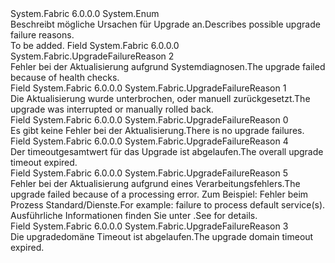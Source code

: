<Type Name="UpgradeFailureReason" FullName="System.Fabric.UpgradeFailureReason">
  <TypeSignature Language="C#" Value="public enum UpgradeFailureReason" />
  <TypeSignature Language="ILAsm" Value=".class public auto ansi sealed UpgradeFailureReason extends System.Enum" />
  <TypeSignature Language="DocId" Value="T:System.Fabric.UpgradeFailureReason" />
  <TypeSignature Language="VB.NET" Value="Public Enum UpgradeFailureReason" />
  <TypeSignature Language="F#" Value="type UpgradeFailureReason = " />
  <AssemblyInfo>
    <AssemblyName>System.Fabric</AssemblyName>
    <AssemblyVersion>6.0.0.0</AssemblyVersion>
  </AssemblyInfo>
  <Base>
    <BaseTypeName>System.Enum</BaseTypeName>
  </Base>
  <Docs>
    <summary>
      <para>
            <span data-ttu-id="007ad-101">Beschreibt mögliche Ursachen für Upgrade an.</span><span class="sxs-lookup"><span data-stu-id="007ad-101">Describes possible upgrade failure reasons.</span></span>
            </para>
    </summary>
    <remarks>To be added.</remarks>
  </Docs>
  <Members>
    <Member MemberName="HealthCheck">
      <MemberSignature Language="C#" Value="HealthCheck" />
      <MemberSignature Language="ILAsm" Value=".field public static literal valuetype System.Fabric.UpgradeFailureReason HealthCheck = int32(2)" />
      <MemberSignature Language="DocId" Value="F:System.Fabric.UpgradeFailureReason.HealthCheck" />
      <MemberSignature Language="VB.NET" Value="HealthCheck" />
      <MemberSignature Language="F#" Value="HealthCheck = 2" Usage="System.Fabric.UpgradeFailureReason.HealthCheck" />
      <MemberType>Field</MemberType>
      <AssemblyInfo>
        <AssemblyName>System.Fabric</AssemblyName>
        <AssemblyVersion>6.0.0.0</AssemblyVersion>
      </AssemblyInfo>
      <ReturnValue>
        <ReturnType>System.Fabric.UpgradeFailureReason</ReturnType>
      </ReturnValue>
      <MemberValue>2</MemberValue>
      <Docs>
        <summary>
          <para>
            <span data-ttu-id="007ad-102">Fehler bei der Aktualisierung aufgrund Systemdiagnosen.</span><span class="sxs-lookup"><span data-stu-id="007ad-102">The upgrade failed because of health checks.</span></span>
            </para>
        </summary>
      </Docs>
    </Member>
    <Member MemberName="Interrupted">
      <MemberSignature Language="C#" Value="Interrupted" />
      <MemberSignature Language="ILAsm" Value=".field public static literal valuetype System.Fabric.UpgradeFailureReason Interrupted = int32(1)" />
      <MemberSignature Language="DocId" Value="F:System.Fabric.UpgradeFailureReason.Interrupted" />
      <MemberSignature Language="VB.NET" Value="Interrupted" />
      <MemberSignature Language="F#" Value="Interrupted = 1" Usage="System.Fabric.UpgradeFailureReason.Interrupted" />
      <MemberType>Field</MemberType>
      <AssemblyInfo>
        <AssemblyName>System.Fabric</AssemblyName>
        <AssemblyVersion>6.0.0.0</AssemblyVersion>
      </AssemblyInfo>
      <ReturnValue>
        <ReturnType>System.Fabric.UpgradeFailureReason</ReturnType>
      </ReturnValue>
      <MemberValue>1</MemberValue>
      <Docs>
        <summary>
          <para>
            <span data-ttu-id="007ad-103">Die Aktualisierung wurde unterbrochen, oder manuell zurückgesetzt.</span><span class="sxs-lookup"><span data-stu-id="007ad-103">The upgrade was interrupted or manually rolled back.</span></span>
            </para>
        </summary>
      </Docs>
    </Member>
    <Member MemberName="None">
      <MemberSignature Language="C#" Value="None" />
      <MemberSignature Language="ILAsm" Value=".field public static literal valuetype System.Fabric.UpgradeFailureReason None = int32(0)" />
      <MemberSignature Language="DocId" Value="F:System.Fabric.UpgradeFailureReason.None" />
      <MemberSignature Language="VB.NET" Value="None" />
      <MemberSignature Language="F#" Value="None = 0" Usage="System.Fabric.UpgradeFailureReason.None" />
      <MemberType>Field</MemberType>
      <AssemblyInfo>
        <AssemblyName>System.Fabric</AssemblyName>
        <AssemblyVersion>6.0.0.0</AssemblyVersion>
      </AssemblyInfo>
      <ReturnValue>
        <ReturnType>System.Fabric.UpgradeFailureReason</ReturnType>
      </ReturnValue>
      <MemberValue>0</MemberValue>
      <Docs>
        <summary>
          <para>
            <span data-ttu-id="007ad-104">Es gibt keine Fehler bei der Aktualisierung.</span><span class="sxs-lookup"><span data-stu-id="007ad-104">There is no upgrade failures.</span></span>
            </para>
        </summary>
      </Docs>
    </Member>
    <Member MemberName="OverallUpgradeTimeout">
      <MemberSignature Language="C#" Value="OverallUpgradeTimeout" />
      <MemberSignature Language="ILAsm" Value=".field public static literal valuetype System.Fabric.UpgradeFailureReason OverallUpgradeTimeout = int32(4)" />
      <MemberSignature Language="DocId" Value="F:System.Fabric.UpgradeFailureReason.OverallUpgradeTimeout" />
      <MemberSignature Language="VB.NET" Value="OverallUpgradeTimeout" />
      <MemberSignature Language="F#" Value="OverallUpgradeTimeout = 4" Usage="System.Fabric.UpgradeFailureReason.OverallUpgradeTimeout" />
      <MemberType>Field</MemberType>
      <AssemblyInfo>
        <AssemblyName>System.Fabric</AssemblyName>
        <AssemblyVersion>6.0.0.0</AssemblyVersion>
      </AssemblyInfo>
      <ReturnValue>
        <ReturnType>System.Fabric.UpgradeFailureReason</ReturnType>
      </ReturnValue>
      <MemberValue>4</MemberValue>
      <Docs>
        <summary>
          <para>
            <span data-ttu-id="007ad-105">Der timeoutgesamtwert für das Upgrade ist abgelaufen.</span><span class="sxs-lookup"><span data-stu-id="007ad-105">The overall upgrade timeout expired.</span></span>
            </para>
        </summary>
      </Docs>
    </Member>
    <Member MemberName="ProcessingFailure">
      <MemberSignature Language="C#" Value="ProcessingFailure" />
      <MemberSignature Language="ILAsm" Value=".field public static literal valuetype System.Fabric.UpgradeFailureReason ProcessingFailure = int32(5)" />
      <MemberSignature Language="DocId" Value="F:System.Fabric.UpgradeFailureReason.ProcessingFailure" />
      <MemberSignature Language="VB.NET" Value="ProcessingFailure" />
      <MemberSignature Language="F#" Value="ProcessingFailure = 5" Usage="System.Fabric.UpgradeFailureReason.ProcessingFailure" />
      <MemberType>Field</MemberType>
      <AssemblyInfo>
        <AssemblyName>System.Fabric</AssemblyName>
        <AssemblyVersion>6.0.0.0</AssemblyVersion>
      </AssemblyInfo>
      <ReturnValue>
        <ReturnType>System.Fabric.UpgradeFailureReason</ReturnType>
      </ReturnValue>
      <MemberValue>5</MemberValue>
      <Docs>
        <summary>
          <para>
            <span data-ttu-id="007ad-106">Fehler bei der Aktualisierung aufgrund eines Verarbeitungsfehlers.</span><span class="sxs-lookup"><span data-stu-id="007ad-106">The upgrade failed because of a processing error.</span></span>
            <span data-ttu-id="007ad-107">Zum Beispiel: Fehler beim Prozess Standard/Dienste.</span><span class="sxs-lookup"><span data-stu-id="007ad-107">For example: failure to process default service(s).</span></span> <span data-ttu-id="007ad-108">Ausführliche Informationen finden Sie unter <see cref="P:System.Fabric.ApplicationUpgradeProgress.UpgradeStatusDetails" />.</span><span class="sxs-lookup"><span data-stu-id="007ad-108">See <see cref="P:System.Fabric.ApplicationUpgradeProgress.UpgradeStatusDetails" /> for details.</span></span>
            </para>
        </summary>
      </Docs>
    </Member>
    <Member MemberName="UpgradeDomainTimeout">
      <MemberSignature Language="C#" Value="UpgradeDomainTimeout" />
      <MemberSignature Language="ILAsm" Value=".field public static literal valuetype System.Fabric.UpgradeFailureReason UpgradeDomainTimeout = int32(3)" />
      <MemberSignature Language="DocId" Value="F:System.Fabric.UpgradeFailureReason.UpgradeDomainTimeout" />
      <MemberSignature Language="VB.NET" Value="UpgradeDomainTimeout" />
      <MemberSignature Language="F#" Value="UpgradeDomainTimeout = 3" Usage="System.Fabric.UpgradeFailureReason.UpgradeDomainTimeout" />
      <MemberType>Field</MemberType>
      <AssemblyInfo>
        <AssemblyName>System.Fabric</AssemblyName>
        <AssemblyVersion>6.0.0.0</AssemblyVersion>
      </AssemblyInfo>
      <ReturnValue>
        <ReturnType>System.Fabric.UpgradeFailureReason</ReturnType>
      </ReturnValue>
      <MemberValue>3</MemberValue>
      <Docs>
        <summary>
          <para>
            <span data-ttu-id="007ad-109">Die upgradedomäne Timeout ist abgelaufen.</span><span class="sxs-lookup"><span data-stu-id="007ad-109">The upgrade domain timeout expired.</span></span>
            </para>
        </summary>
      </Docs>
    </Member>
  </Members>
</Type>
